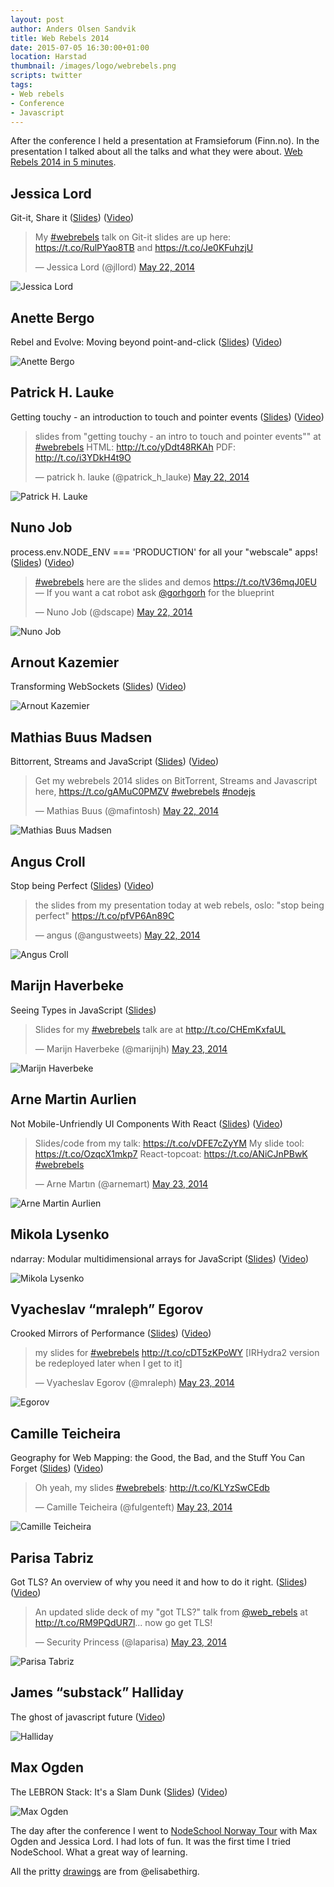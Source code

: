 ```yaml
---
layout: post
author: Anders Olsen Sandvik
title: Web Rebels 2014
date: 2015-07-05 16:30:00+01:00
location: Harstad
thumbnail: /images/logo/webrebels.png
scripts: twitter
tags:
- Web rebels
- Conference
- Javascript
---
```


After the conference I held a presentation at Framsieforum (Finn.no). In the presentation I talked about all the talks and what they were about. [Web Rebels 2014 in 5 minutes](https://www.slideshare.net/AndersOlsenSandvik/web-rebels-2014-in-5-minutes
).

## Jessica Lord
Git-it, Share it ([Slides](https://speakerdeck.com/jllord/git-it-share-it)) ([Video](https://vimeo.com/98411880))

<blockquote class="twitter-tweet" lang="en"><p lang="en" dir="ltr">My <a href="https://twitter.com/hashtag/webrebels?src=hash">#webrebels</a> talk on Git-it slides are up here: <a href="https://t.co/RulPYao8TB">https://t.co/RulPYao8TB</a> and <a href="https://t.co/Je0KFuhzjU">https://t.co/Je0KFuhzjU</a></p>&mdash; Jessica Lord (@jllord) <a href="https://twitter.com/jllord/status/469484074315567104">May 22, 2014</a></blockquote>

<img src="http://elisabethirgens.com/wp/wp-content/uploads/2014/06/2014webrebels-02-jessica.jpg" alt="Jessica Lord">

## Anette Bergo
Rebel and Evolve: Moving beyond point-and-click ([Slides](https://github.com/anettebgo/webrebels2014)) ([Video](https://webrebels.23video.com/video/9930300))

<img src="http://elisabethirgens.com/wp/wp-content/uploads/2014/06/2014webrebels-03-anette.jpg" alt="Anette Bergo">

## Patrick H. Lauke
Getting touchy - an introduction to touch and pointer events ([Slides](http://www.slideshare.net/redux/getting-touchy-an-introduction-to-touch-and-pointer-events-web-rebels-oslo-22-may-2014)) ([Video](https://vimeo.com/98415435))

<blockquote class="twitter-tweet" data-cards="hidden" lang="en"><p lang="en" dir="ltr">slides from &quot;getting touchy - an intro to touch and pointer events&quot;&quot; at <a href="https://twitter.com/hashtag/webrebels?src=hash">#webrebels</a> HTML: <a href="http://t.co/yDdt48RKAh">http://t.co/yDdt48RKAh</a> PDF: <a href="http://t.co/i3YDkH4t9O">http://t.co/i3YDkH4t9O</a></p>&mdash; patrick h. lauke (@patrick_h_lauke) <a href="https://twitter.com/patrick_h_lauke/status/469452464241262592">May 22, 2014</a></blockquote>

<img src="http://elisabethirgens.com/wp/wp-content/uploads/2014/06/2014webrebels-04-patrick.jpg" alt="Patrick H. Lauke">

## Nuno Job
process.env.NODE_ENV === 'PRODUCTION' for all your "webscale" apps! ([Slides](https://github.com/dscape/wb14)) ([Video](https://vimeo.com/98413484))

<blockquote class="twitter-tweet" lang="en"><p lang="en" dir="ltr"><a href="https://twitter.com/hashtag/webrebels?src=hash">#webrebels</a> here are the slides and demos <a href="https://t.co/tV36mqJ0EU">https://t.co/tV36mqJ0EU</a> — If you want a cat robot ask <a href="https://twitter.com/gorhgorh">@gorhgorh</a> for the blueprint</p>&mdash; Nuno Job (@dscape) <a href="https://twitter.com/dscape/status/469456521269903360">May 22, 2014</a></blockquote>

<img src="http://elisabethirgens.com/wp/wp-content/uploads/2014/06/2014webrebels-05-nuno.jpg" alt="Nuno Job">

## Arnout Kazemier
Transforming WebSockets ([Slides](http://www.slideshare.net/3rdEden/web-rebels)) ([Video](https://vimeo.com/98415441))

<img src="http://elisabethirgens.com/wp/wp-content/uploads/2014/06/2014webrebels-06-arnout.jpg" alt="Arnout Kazemier">

## Mathias Buus Madsen
Bittorrent, Streams and JavaScript ([Slides](https://github.com/mafintosh/webrebels-2014)) ([Video](https://vimeo.com/98416593))

<blockquote class="twitter-tweet" lang="en"><p lang="en" dir="ltr">Get my webrebels 2014 slides on BitTorrent, Streams and Javascript here, <a href="https://t.co/gAMuC0PMZV">https://t.co/gAMuC0PMZV</a> <a href="https://twitter.com/hashtag/webrebels?src=hash">#webrebels</a> <a href="https://twitter.com/hashtag/nodejs?src=hash">#nodejs</a></p>&mdash; Mathias Buus (@mafintosh) <a href="https://twitter.com/mafintosh/status/469484846910566400">May 22, 2014</a></blockquote>

<img src="http://elisabethirgens.com/wp/wp-content/uploads/2014/06/2014webrebels-07-mathias.jpg" alt="Mathias Buus Madsen">

## Angus Croll
Stop being Perfect ([Slides](https://speakerdeck.com/anguscroll/stop-being-perfect)) ([Video](https://vimeo.com/98416710))

<blockquote class="twitter-tweet" lang="en"><p lang="en" dir="ltr">the slides from my presentation today at web rebels, oslo: &quot;stop being perfect&quot;&#10;<a href="https://t.co/pfVP6An89C">https://t.co/pfVP6An89C</a></p>&mdash; angus (@angustweets) <a href="https://twitter.com/angustweets/status/469578303586975744">May 22, 2014</a></blockquote>

<img src="http://elisabethirgens.com/wp/wp-content/uploads/2014/06/2014webrebels-08-angus.jpg" alt="Angus Croll">

## Marijn Haverbeke
Seeing Types in JavaScript ([Slides](http://marijnhaverbeke.nl/talks/webrebels2014/))

<blockquote class="twitter-tweet" lang="en"><p lang="en" dir="ltr">Slides for my <a href="https://twitter.com/hashtag/webrebels?src=hash">#webrebels</a> talk are at <a href="http://t.co/CHEmKxfaUL">http://t.co/CHEmKxfaUL</a></p>&mdash; Marijn Haverbeke (@marijnjh) <a href="https://twitter.com/marijnjh/status/469765746495856641">May 23, 2014</a></blockquote>

<img src="http://elisabethirgens.com/wp/wp-content/uploads/2014/06/2014webrebels-09-marijn.jpg" alt="Marijn Haverbeke">

## Arne Martin Aurlien
Not Mobile-Unfriendly UI Components With React ([Slides](https://github.com/arnemart/webreb2k14)) ([Video](https://vimeo.com/98418597))

<blockquote class="twitter-tweet" lang="en"><p lang="en" dir="ltr">Slides/code from my talk: <a href="https://t.co/vDFE7cZyYM">https://t.co/vDFE7cZyYM</a>&#10;My slide tool: <a href="https://t.co/OzqcX1mkp7">https://t.co/OzqcX1mkp7</a>&#10;React-topcoat: <a href="https://t.co/ANiCJnPBwK">https://t.co/ANiCJnPBwK</a>&#10;<a href="https://twitter.com/hashtag/webrebels?src=hash">#webrebels</a></p>&mdash; Arne Martın (@arnemart) <a href="https://twitter.com/arnemart/status/469762917009997824">May 23, 2014</a></blockquote>

<img src="http://elisabethirgens.com/wp/wp-content/uploads/2014/06/2014webrebels-10-arnemartin.jpg" alt="Arne Martin Aurlien">

## Mikola Lysenko
ndarray: Modular multidimensional arrays for JavaScript ([Slides](https://github.com/mikolalysenko/ndarray-presentation)) ([Video](https://vimeo.com/98418285))

<img src="http://elisabethirgens.com/wp/wp-content/uploads/2014/06/2014webrebels-11-mikola.jpg" alt="Mikola Lysenko">

## Vyacheslav “mraleph” Egorov
Crooked Mirrors of Performance ([Slides](http://mrale.ph/talks/webrebels2014/)) ([Video](https://webrebels.23video.com/video/9930442))

<blockquote class="twitter-tweet" lang="en"><p lang="en" dir="ltr">my slides for <a href="https://twitter.com/hashtag/webrebels?src=hash">#webrebels</a> <a href="http://t.co/cDT5zKPoWY">http://t.co/cDT5zKPoWY</a>&#10;&#10;[IRHydra2 version be redeployed later when I get to it]</p>&mdash; Vyacheslav Egorov (@mraleph) <a href="https://twitter.com/mraleph/status/469798438855802880">May 23, 2014</a></blockquote>

<img src="http://elisabethirgens.com/wp/wp-content/uploads/2014/06/2014webrebels-12-mraleph.jpg" alt="Egorov">

## Camille Teicheira
Geography for Web Mapping: the Good, the Bad, and the Stuff You Can Forget ([Slides](http://camilleanne.github.io/intro_to_neogeography/)) ([Video](https://vimeo.com/98419994))

<blockquote class="twitter-tweet" lang="en"><p lang="en" dir="ltr">Oh yeah, my slides <a href="https://twitter.com/hashtag/webrebels?src=hash">#webrebels</a>: <a href="http://t.co/KLYzSwCEdb">http://t.co/KLYzSwCEdb</a></p>&mdash; Camille Teicheira (@fulgenteft) <a href="https://twitter.com/fulgenteft/status/469850653381365760">May 23, 2014</a></blockquote>

<img src="http://elisabethirgens.com/wp/wp-content/uploads/2014/06/2014webrebels-13-camille.jpg" alt="Camille Teicheira">

## Parisa Tabriz
Got TLS? An overview of why you need it and how to do it right. ([Slides](https://docs.google.com/presentation/d/1G1286W5_VdsBBJo9PjQ6uN78djFupO-Bn4RUlFu3Tng/)) ([Video](https://vimeo.com/98421528))

<blockquote class="twitter-tweet" lang="en"><p lang="en" dir="ltr">An updated slide deck of my &quot;got TLS?&quot; talk from <a href="https://twitter.com/web_rebels">@web_rebels</a> at <a href="http://t.co/RM9PQdUR7l">http://t.co/RM9PQdUR7l</a>... now go get TLS!</p>&mdash; Security Princess (@laparisa) <a href="https://twitter.com/laparisa/status/469836313613828096">May 23, 2014</a></blockquote>

<img src="http://elisabethirgens.com/wp/wp-content/uploads/2014/06/2014webrebels-14-parisa.jpg" alt="Parisa Tabriz">

## James “substack” Halliday
The ghost of javascript future ([Video](https://webrebels.23video.com/video/9930531))

<img src="http://elisabethirgens.com/wp/wp-content/uploads/2014/06/2014webrebels-15-substack.jpg" alt="Halliday">

## Max Ogden
The LEBRON Stack: It's a Slam Dunk ([Slides](http://maxogden.github.io/slides/front-trends/)) ([Video](https://vimeo.com/98423253))

<img src="http://elisabethirgens.com/wp/wp-content/uploads/2014/06/2014webrebels-16-maxogden.jpg" alt="Max Ogden">

The day after the conference I went to <a href="http://2014.webrebels.org/tour">NodeSchool Norway Tour</a> with Max Ogden and Jessica Lord. I had lots of fun. It was the first time I tried NodeSchool. What a great way of learning.

All the pritty [drawings](http://elisabethirgens.com/2014/webrebels/) are from @elisabethirg.